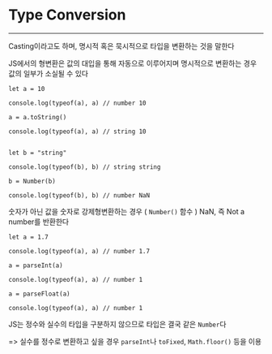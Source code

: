 # Type Conversion

---

Casting이라고도 하며, 명시적 혹은 묵시적으로 타입을 변환하는 것을 말한다

JS에서의 형변환은 값의 대입을 통해 자동으로 이루어지며 명시적으로 변환하는 경우 값의 일부가 소실될 수 있다

```JS
let a = 10

console.log(typeof(a), a) // number 10

a = a.toString()

console.log(typeof(a), a) // string 10


let b = "string"

console.log(typeof(b), b) // string string

b = Number(b)

console.log(typeof(b), b) // number NaN
```

숫자가 아닌 값을 숫자로 강제형변환하는 경우 ( `Number()` 함수 ) NaN, 즉 Not a number를 반환한다 

```JS
let a = 1.7

console.log(typeof(a), a) // number 1.7

a = parseInt(a)

console.log(typeof(a), a) // number 1

a = parseFloat(a)

console.log(typeof(a), a) // number 1
```

JS는 정수와 실수의 타입을 구분하지 않으므로 타입은 결국 같은 `Number`다

=> 실수를 정수로 변환하고 싶을 경우 `parseInt`나 `toFixed`, `Math.floor()` 등을 이용